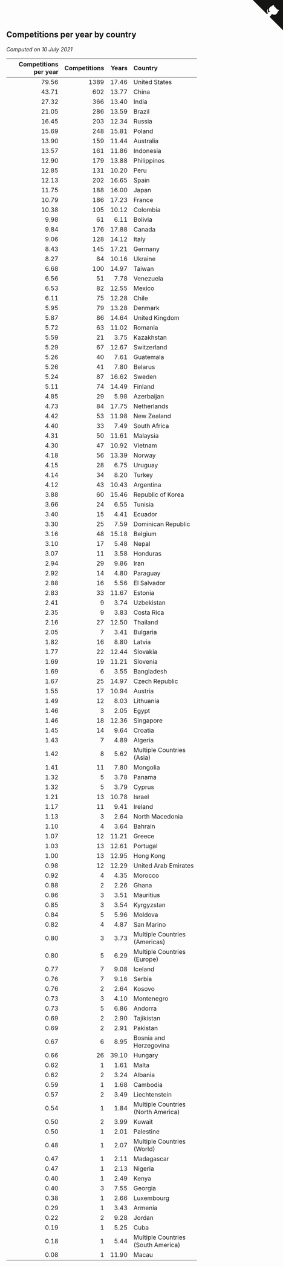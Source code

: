 ## Competitions per year by country

*Computed on 10 July 2021*

| Competitions per year | Competitions | Years | Country |
| ---: | ---: | ---: | :--- |
| 79.56 | 1389 | 17.46 | United States |
| 43.71 | 602 | 13.77 | China |
| 27.32 | 366 | 13.40 | India |
| 21.05 | 286 | 13.59 | Brazil |
| 16.45 | 203 | 12.34 | Russia |
| 15.69 | 248 | 15.81 | Poland |
| 13.90 | 159 | 11.44 | Australia |
| 13.57 | 161 | 11.86 | Indonesia |
| 12.90 | 179 | 13.88 | Philippines |
| 12.85 | 131 | 10.20 | Peru |
| 12.13 | 202 | 16.65 | Spain |
| 11.75 | 188 | 16.00 | Japan |
| 10.79 | 186 | 17.23 | France |
| 10.38 | 105 | 10.12 | Colombia |
| 9.98 | 61 | 6.11 | Bolivia |
| 9.84 | 176 | 17.88 | Canada |
| 9.06 | 128 | 14.12 | Italy |
| 8.43 | 145 | 17.21 | Germany |
| 8.27 | 84 | 10.16 | Ukraine |
| 6.68 | 100 | 14.97 | Taiwan |
| 6.56 | 51 | 7.78 | Venezuela |
| 6.53 | 82 | 12.55 | Mexico |
| 6.11 | 75 | 12.28 | Chile |
| 5.95 | 79 | 13.28 | Denmark |
| 5.87 | 86 | 14.64 | United Kingdom |
| 5.72 | 63 | 11.02 | Romania |
| 5.59 | 21 | 3.75 | Kazakhstan |
| 5.29 | 67 | 12.67 | Switzerland |
| 5.26 | 40 | 7.61 | Guatemala |
| 5.26 | 41 | 7.80 | Belarus |
| 5.24 | 87 | 16.62 | Sweden |
| 5.11 | 74 | 14.49 | Finland |
| 4.85 | 29 | 5.98 | Azerbaijan |
| 4.73 | 84 | 17.75 | Netherlands |
| 4.42 | 53 | 11.98 | New Zealand |
| 4.40 | 33 | 7.49 | South Africa |
| 4.31 | 50 | 11.61 | Malaysia |
| 4.30 | 47 | 10.92 | Vietnam |
| 4.18 | 56 | 13.39 | Norway |
| 4.15 | 28 | 6.75 | Uruguay |
| 4.14 | 34 | 8.20 | Turkey |
| 4.12 | 43 | 10.43 | Argentina |
| 3.88 | 60 | 15.46 | Republic of Korea |
| 3.66 | 24 | 6.55 | Tunisia |
| 3.40 | 15 | 4.41 | Ecuador |
| 3.30 | 25 | 7.59 | Dominican Republic |
| 3.16 | 48 | 15.18 | Belgium |
| 3.10 | 17 | 5.48 | Nepal |
| 3.07 | 11 | 3.58 | Honduras |
| 2.94 | 29 | 9.86 | Iran |
| 2.92 | 14 | 4.80 | Paraguay |
| 2.88 | 16 | 5.56 | El Salvador |
| 2.83 | 33 | 11.67 | Estonia |
| 2.41 | 9 | 3.74 | Uzbekistan |
| 2.35 | 9 | 3.83 | Costa Rica |
| 2.16 | 27 | 12.50 | Thailand |
| 2.05 | 7 | 3.41 | Bulgaria |
| 1.82 | 16 | 8.80 | Latvia |
| 1.77 | 22 | 12.44 | Slovakia |
| 1.69 | 19 | 11.21 | Slovenia |
| 1.69 | 6 | 3.55 | Bangladesh |
| 1.67 | 25 | 14.97 | Czech Republic |
| 1.55 | 17 | 10.94 | Austria |
| 1.49 | 12 | 8.03 | Lithuania |
| 1.46 | 3 | 2.05 | Egypt |
| 1.46 | 18 | 12.36 | Singapore |
| 1.45 | 14 | 9.64 | Croatia |
| 1.43 | 7 | 4.89 | Algeria |
| 1.42 | 8 | 5.62 | Multiple Countries (Asia) |
| 1.41 | 11 | 7.80 | Mongolia |
| 1.32 | 5 | 3.78 | Panama |
| 1.32 | 5 | 3.79 | Cyprus |
| 1.21 | 13 | 10.78 | Israel |
| 1.17 | 11 | 9.41 | Ireland |
| 1.13 | 3 | 2.64 | North Macedonia |
| 1.10 | 4 | 3.64 | Bahrain |
| 1.07 | 12 | 11.21 | Greece |
| 1.03 | 13 | 12.61 | Portugal |
| 1.00 | 13 | 12.95 | Hong Kong |
| 0.98 | 12 | 12.29 | United Arab Emirates |
| 0.92 | 4 | 4.35 | Morocco |
| 0.88 | 2 | 2.26 | Ghana |
| 0.86 | 3 | 3.51 | Mauritius |
| 0.85 | 3 | 3.54 | Kyrgyzstan |
| 0.84 | 5 | 5.96 | Moldova |
| 0.82 | 4 | 4.87 | San Marino |
| 0.80 | 3 | 3.73 | Multiple Countries (Americas) |
| 0.80 | 5 | 6.29 | Multiple Countries (Europe) |
| 0.77 | 7 | 9.08 | Iceland |
| 0.76 | 7 | 9.16 | Serbia |
| 0.76 | 2 | 2.64 | Kosovo |
| 0.73 | 3 | 4.10 | Montenegro |
| 0.73 | 5 | 6.86 | Andorra |
| 0.69 | 2 | 2.90 | Tajikistan |
| 0.69 | 2 | 2.91 | Pakistan |
| 0.67 | 6 | 8.95 | Bosnia and Herzegovina |
| 0.66 | 26 | 39.10 | Hungary |
| 0.62 | 1 | 1.61 | Malta |
| 0.62 | 2 | 3.24 | Albania |
| 0.59 | 1 | 1.68 | Cambodia |
| 0.57 | 2 | 3.49 | Liechtenstein |
| 0.54 | 1 | 1.84 | Multiple Countries (North America) |
| 0.50 | 2 | 3.99 | Kuwait |
| 0.50 | 1 | 2.01 | Palestine |
| 0.48 | 1 | 2.07 | Multiple Countries (World) |
| 0.47 | 1 | 2.11 | Madagascar |
| 0.47 | 1 | 2.13 | Nigeria |
| 0.40 | 1 | 2.49 | Kenya |
| 0.40 | 3 | 7.55 | Georgia |
| 0.38 | 1 | 2.66 | Luxembourg |
| 0.29 | 1 | 3.43 | Armenia |
| 0.22 | 2 | 9.28 | Jordan |
| 0.19 | 1 | 5.25 | Cuba |
| 0.18 | 1 | 5.44 | Multiple Countries (South America) |
| 0.08 | 1 | 11.90 | Macau |


<a href="https://github.com/jonatanklosko/wca_statistics" class="github-corner" aria-label="View source on Github"><svg width="80" height="80" viewBox="0 0 250 250" style="fill:#151513; color:#fff; position: absolute; top: 0; border: 0; right: 0;" aria-hidden="true"><path d="M0,0 L115,115 L130,115 L142,142 L250,250 L250,0 Z"></path><path d="M128.3,109.0 C113.8,99.7 119.0,89.6 119.0,89.6 C122.0,82.7 120.5,78.6 120.5,78.6 C119.2,72.0 123.4,76.3 123.4,76.3 C127.3,80.9 125.5,87.3 125.5,87.3 C122.9,97.6 130.6,101.9 134.4,103.2" fill="currentColor" style="transform-origin: 130px 106px;" class="octo-arm"></path><path d="M115.0,115.0 C114.9,115.1 118.7,116.5 119.8,115.4 L133.7,101.6 C136.9,99.2 139.9,98.4 142.2,98.6 C133.8,88.0 127.5,74.4 143.8,58.0 C148.5,53.4 154.0,51.2 159.7,51.0 C160.3,49.4 163.2,43.6 171.4,40.1 C171.4,40.1 176.1,42.5 178.8,56.2 C183.1,58.6 187.2,61.8 190.9,65.4 C194.5,69.0 197.7,73.2 200.1,77.6 C213.8,80.2 216.3,84.9 216.3,84.9 C212.7,93.1 206.9,96.0 205.4,96.6 C205.1,102.4 203.0,107.8 198.3,112.5 C181.9,128.9 168.3,122.5 157.7,114.1 C157.9,116.9 156.7,120.9 152.7,124.9 L141.0,136.5 C139.8,137.7 141.6,141.9 141.8,141.8 Z" fill="currentColor" class="octo-body"></path></svg></a><style>.github-corner:hover .octo-arm{animation:octocat-wave 560ms ease-in-out}@keyframes octocat-wave{0%,100%{transform:rotate(0)}20%,60%{transform:rotate(-25deg)}40%,80%{transform:rotate(10deg)}}@media (max-width:500px){.github-corner:hover .octo-arm{animation:none}.github-corner .octo-arm{animation:octocat-wave 560ms ease-in-out}}</style>
